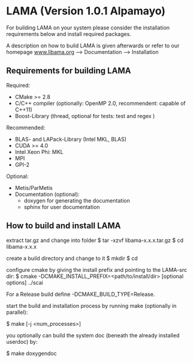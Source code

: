 # LAMA (Version 1.0.1 Alpamayo)

For building LAMA on your system please consider the installation requirements below and install required packages. 

A description on how to build LAMA is given afterwards or refer to our homepage www.libama.org --> Documentation --> Installation

## Requirements for building LAMA

Required:
 * CMake >= 2.8
 * C/C++ compiler (optionally: OpenMP 2.0, recommendent: capable of C++11)
 * Boost-Library (thread, optional for tests: test and regex )

Recommended:
 * BLAS- and LAPack-Library (Intel MKL, BLAS)
 * CUDA >= 4.0
 * Intel Xeon Phi: MKL
 * MPI
 * GPI-2

Optional:
 * Metis/ParMetis
 * Documentation (optional):
   - doxygen for generating the documentation
   - sphinx for user documentation

## How to build and install LAMA

extract tar.gz and change into folder
 $ tar -xzvf libama-x.x.x.tar.gz
 $ cd libama-x.x.x

create a build directory and change to it
 $ mkdir <build>
 $ cd <build>

configure cmake by giving the install prefix and pointing to the LAMA-src dir:
 $ cmake -DCMAKE_INSTALL_PREFIX=<path/to/install/dir> [optional options] ../scai

For a Release build define -DCMAKE_BUILD_TYPE=Release.

start the build and installation process by running make (optionally in parallel):

 $ make [-j <num_processes>]

you optionally can build the system doc (beneath the already installed userdoc) by:

 $ make doxygendoc

